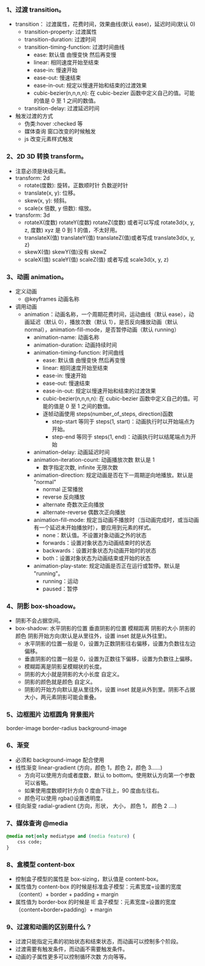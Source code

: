### 1、过渡 transition。

- transition： 过渡属性，花费时间，效果曲线(默认 ease)，延迟时间(默认 0)
  - transition-property: 过渡属性
  - transition-duration: 过渡时间
  - transition-timing-function: 过渡时间曲线
    - ease: 默认值 由慢变快 然后再变慢
    - linear: 相同速度开始至结束
    - ease-in: 慢速开始
    - ease-out: 慢速结束
    - ease-in-out: 规定以慢速开始和结束的过渡效果
    - cubic-bezier(n,n,n,n): 在 cubic-bezier 函数中定义自己的值。可能的值是 0 至 1 之间的数值。
  - transition-delay: 过渡延迟时间
- 触发过渡的方式
  - 伪类:hover :checked 等
  - 媒体查询 窗口改变的时候触发
  - js 改变元素样式触发

### 2、2D 3D 转换 transform。

- 注意必须是块级元素。
- transform: 2d
  - rotate(度数): 旋转。正数顺时针 负数逆时针
  - translate(x, y): 位移。
  - skew(x, y): 倾斜。
  - scale(x 倍数, y 倍数): 缩放。
- transform: 3d
  - rotateX(度数) rotateY(度数) rotateZ(度数) 或者可以写成 rotate3d(x, y, z, 度数) xyz 是 0 到 1 的值，不太好用。
  - translateX(值) translateY(值) translateZ(值)或者写成 translate3d(x, y, z)
  - skewX(值) skewY(值)没有 skewZ
  - scaleX(值) scaleY(值) scaleZ(值) 或者写成 scale3d(x, y, z)

### 3、动画 animation。

- 定义动画
  - @keyframes 动画名称
- 调用动画
  - animation：动画名称，一个周期花费时间，运动曲线（默认 ease），动画延迟（默认 0），播放次数（默认 1），是否反向播放动画（默认 normal），animation-fill-mode，是否暂停动画（默认 running）
    - animation-name: 动画名称
    - animation-duration: 动画持续时间
    - animation-timing-function: 时间曲线
      - ease: 默认值 由慢变快 然后再变慢
      - linear: 相同速度开始至结束
      - ease-in: 慢速开始
      - ease-out: 慢速结束
      - ease-in-out: 规定以慢速开始和结束的过渡效果
      - cubic-bezier(n,n,n,n): 在 cubic-bezier 函数中定义自己的值。可能的值是 0 至 1 之间的数值。
      - 逐帧动画使用 steps(number_of_steps, direction)函数
        - step-start 等同于 steps(1, start)：动画执行时以开始端点为开始。
        - step-end 等同于 steps(1, end)：动画执行时以结尾端点为开始
    - animation-delay: 动画延迟时间
    - animation-iteration-count: 动画播放次数 默认是 1
      - 数字指定次数, infinite 无限次数
    - animation-direction: 规定动画是否在下一周期逆向地播放。默认是 "normal"
      - normal 正常播放
      - reverse 反向播放
      - alternate 奇数次正向播放
      - alternate-reverse 偶数次正向播放
    - animation-fill-mode: 规定当动画不播放时（当动画完成时，或当动画有一个延迟未开始播放时），要应用到元素的样式。
      - none：默认值。不设置对象动画之外的状态
      - forwards：设置对象状态为动画结束时的状态
      - backwards：设置对象状态为动画开始时的状态
      - both：设置对象状态为动画结束或开始的状态
    - animation-play-state: 规定动画是否正在运行或暂停。默认是 "running"。
      - running：运动
      - paused：暂停

### 4、阴影 box-shoadow。

- 阴影不会占据空间。
- box-shadow: 水平阴影的位置 垂直阴影的位置 模糊距离 阴影的大小 阴影的颜色 阴影开始方向(默认是从里往外，设置 inset 就是从外往里)。
  - 水平阴影的位置一般是 0，设置为正数阴影往右偏移，设置为负数往左边偏移。
  - 垂直阴影的位置一般是 0，设置为正数往下偏移，设置为负数往上偏移。
  - 模糊距离是阴影呈模糊状的长度。
  - 阴影的大小就是阴影的大小长度 自定义。
  - 阴影的颜色就是颜色 自定义。
  - 阴影的开始方向默认是从里往外，设置 inset 就是从外到里。阴影不占据大小，两元素阴影可能会重叠。

### 5、边框图片 边框圆角 背景图片

border-image border-radius background-image

### 6、渐变

- 必须和 background-image 配合使用
- 线性渐变 linear-gradient (方向，颜色 1，颜色 2，颜色 3......)
  - 方向可以使用方向或者度数，默认 to bottom。使用默认方向第一个参数可以省略。
  - 如果使用度数顺时针方向 0 度由下往上，90 度由左往右。
  - 颜色可以使用 rgba()设置透明度。
- 径向渐变 radial-gradient (方向，形状， 大小， 颜色 1， 颜色 2 ....)

### 7、媒体查询 @media

```css
@media not|only mediatype and (media feature) {
    css code;
}
```

### 8、盒模型 content-box

- 控制盒子模型的属性是 box-sizing，默认值是 content-box。
- 属性值为 content-box 的时候是标准盒子模型：元素宽度=设置的宽度（content）+ border + padding + margin
- 属性值为 border-box 的时候是 IE 盒子模型：元素宽度=设置的宽度（content+border+padding）+ margin

### 9、过渡和动画的区别是什么？

- 过渡只能指定元素的初始状态和结束状态，而动画可以控制多个阶段。
- 过渡需要有触发条件，而动画不需要触发条件。
- 动画的子属性更多可以控制循环次数 方向等等。
